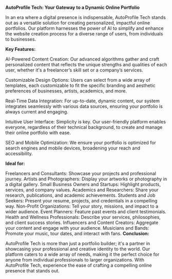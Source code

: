**AutoProfile Tech: Your Gateway to a Dynamic Online Portfolio**

In an era where a digital presence is indispensable, AutoProfile Tech stands out as a versatile solution for creating personalized, impactful online portfolios. Our platform harnesses the power of AI to simplify and enhance the website creation process for a diverse range of users, from individuals to businesses.

**Key Features:**

AI-Powered Content Creation: Our advanced algorithms gather and craft personalized content that reflects the unique strengths and qualities of each user, whether it's a freelancer’s skill set or a company’s services.

Customizable Design Options: Users can select from a wide array of templates, each customizable to fit the specific branding and aesthetic preferences of businesses, artists, academics, and more.

Real-Time Data Integration: For up-to-date, dynamic content, our system integrates seamlessly with various data sources, ensuring your portfolio is always current and engaging.

Intuitive User Interface: Simplicity is key. Our user-friendly platform enables everyone, regardless of their technical background, to create and manage their online portfolio with ease.

SEO and Mobile Optimization: We ensure your portfolio is optimized for search engines and mobile devices, broadening your reach and accessibility.

**Ideal for:**

Freelancers and Consultants: Showcase your projects and professional journey.
Artists and Photographers: Display your artworks or photography in a digital gallery.
Small Business Owners and Startups: Highlight products, services, and company values.
Academics and Researchers: Share your research, publications, and academic achievements.
Students and Job Seekers: Present your resume, projects, and credentials in a compelling way.
Non-Profit Organizations: Tell your story, missions, and impact to a wider audience.
Event Planners: Feature past events and client testimonials.
Health and Wellness Professionals: Describe your services, philosophies, and client success stories.
Influencers and Content Creators: Aggregate your content and engage with your audience.
Musicians and Bands: Promote your music, tour dates, and interact with fans.
**Conclusion:**

AutoProfile Tech is more than just a portfolio builder; it's a partner in showcasing your professional and creative identity to the world. Our platform caters to a wide array of needs, making it the perfect choice for anyone from individual professionals to larger organizations. With AutoProfile Tech, experience the ease of crafting a compelling online presence that stands out.